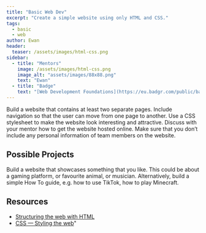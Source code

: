```yaml
---
title: "Basic Web Dev"
excerpt: "Create a simple website using only HTML and CSS."
tags: 
  - basic 
  - web
author: Ewan
header:
  teaser: /assets/images/html-css.png
sidebar:
  - title: "Mentors"
    image: /assets/images/html-css.png
    image_alt: "assets/images/88x88.png"
    text: "Ewan"
  - title: "Badge"
    text: "[Web Development Foundations](https://eu.badgr.com/public/badges/UV30WM3pRjOvkww9h5welw)"
---
```


Build a website that contains at least two separate pages. Include navigation so that the user can move from one page to another. Use a CSS stylesheet to make the website look interesting and attractive. Discuss with your mentor how to get the website hosted online. Make sure that you don’t include any personal information of team members on the website.

## Possible Projects
Build a website that showcases something that you like. This could be about a gaming platform, or favourite animal, 
or musician. Alternatively, build a simple How To guide, e.g. how to use TikTok, how to play Minecraft.

## Resources
* [Structuring the web with HTML](https://developer.mozilla.org/en-US/docs/Learn/HTML)
* [CSS — Styling the web](https://developer.mozilla.org/en-US/docs/Learn/CSS)"